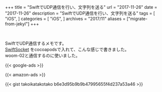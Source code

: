 +++
title = "SwiftでUDP通信を行い、文字列を送る"
url = "2017-11-26"
date = "2017-11-26"
description = "SwiftでUDP通信を行い、文字列を送る"
tags = [
    "iOS",
]
categories = [
    "iOS",
]
archives = "2017/11"
aliases = ["migrate-from-jekyl"]
+++

<br>

SwiftでUDP通信するメモです。  
[SwiftSocket](https://github.com/swiftsocket/SwiftSocket) をcocoapodsで入れて、こんな感じで書きました。  
woom-02と通信するのに使いました。  

<!-- Google Ads -->
{{< google-ads >}}

<!-- Amazon Ads -->
{{< amazon-ads >}}

{{< gist takoikatakotako b6e3d95b9b9b47995655f4d237a53a46 >}}
